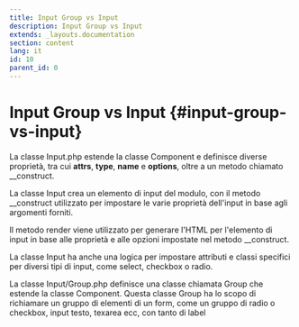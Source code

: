 ```yaml
---
title: Input Group vs Input
description: Input Group vs Input
extends: _layouts.documentation
section: content
lang: it
id: 10
parent_id: 0
---
```


# Input Group vs Input {#input-group-vs-input}

La classe Input.php estende la classe Component e definisce diverse proprietà, tra cui **attrs**, **type**, **name** e **options**, oltre a un metodo chiamato __construct.

La classe Input crea un elemento di input del modulo, con il metodo __construct utilizzato per impostare le varie proprietà dell'input in base agli argomenti forniti. 

Il metodo render viene utilizzato per generare l'HTML per l'elemento di input in base alle proprietà e alle opzioni impostate nel metodo __construct. 

La classe Input ha anche una logica per impostare attributi e classi specifici per diversi tipi di input, come select, checkbox o radio.


La classe Input/Group.php definisce una classe chiamata Group che estende la classe Component. Questa classe Group ha lo scopo di richiamare un gruppo di elementi di un form, come un gruppo di radio o checkbox, input testo, texarea ecc, con tanto di label

